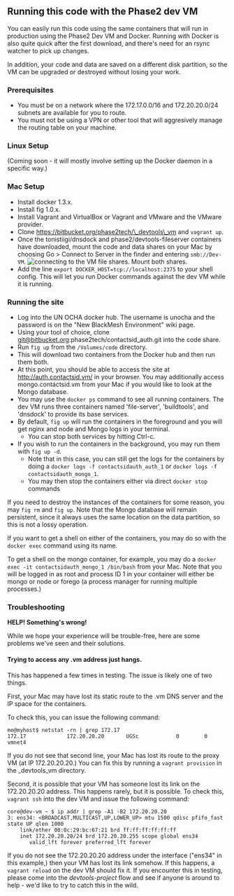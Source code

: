 ## Running this code with the Phase2 dev VM

You can easily run this code using the same containers that will run in production using the Phase2 Dev VM and Docker. Running with Docker is also quite quick after the first download, and there's need for an rsync watcher to pick up changes.

In addition, your code and data are saved on a different disk partition, so the VM can be upgraded or destroyed without losing your work.

### Prerequisites

- You must be on a network where the 172.17.0.0/16 and 172.20.20.0/24 subnets are available for you to route.
- You must not be using a VPN or other tool that will aggresively manage the routing table on your machine.

### Linux Setup

(Coming soon - it will mostly involve setting up the Docker daemon in a specific way.)

### Mac Setup

- Install docker 1.3.x.
- Install fig 1.0.x.
- Install Vagrant and VirtualBox or Vagrant and VMware and the VMware provider.
- Clone https://bitbucket.org/phase2tech/\_devtools\_vm and `vagrant up`.
- Once the tonistiigi/dnsdock and phase2/devtools-fileserver containers have downloaded, mount the code and data shares on your Mac by choosing Go > Connect to Server in the finder and entering `smb://Dev-VM`. ![connecting to the VM file shares](https://www.evernote.com/shard/s2/sh/0287f382-0439-4dcd-9faf-8e60baf1e9d8/edd7ede8af6cfdebfdea2830c561d0be/res/493c94da-060c-481c-b30d-63d47e9ffd45/skitch.png). Mount both shares.
- Add the line `export DOCKER_HOST=tcp://localhost:2375` to your shell config. This will let you run Docker commands against the dev VM while it is running.

### Running the site

- Log into the UN OCHA docker hub. The username is unocha and the password is on the "New BlackMesh Environment" wiki page.
- Using your tool of choice, clone git@bitbucket.org:phase2tech/contactsid_auth.git into the code share.
- Run `fig up` from the `/Volumes/code` directory.
- This will download two containers from the Docker hub and then run them both.
- At this point, you should be able to access the site at http://auth.contactsid.vm/ in your browser. You may additionally access mongo.contactsid.vm from your Mac if you would like to look at the Mongo database.
- You may use the `docker ps` command to see all running containers. The dev VM runs three containers named 'file-server', 'buildtools', and 'dnsdock' to provide its base services.
- By default, `fig up` will run the containers in the foreground and you will get nginx and node and Mongo logs in your terminal.
    - You can stop both services by hitting Ctrl-c.
- If you wish to run the containers in the background, you may run them with `fig up -d`.
    - Note that in this case, you can still get the logs for the containers by doing a `docker logs -f contactsidauth_auth_1` or `docker logs -f contactsidauth_mongo_1`.
    - You may then stop the containers either via direct `docker stop` commands

If you need to destroy the instances of the containers for some reason, you may `fig rm` and `fig up`. Note that the Mongo database will remain persistent, since it always uses the same location on the data partition, so this is not a lossy operation.

If you want to get a shell on either of the containers, you may do so with the `docker exec` command using its name.

To get a shell on the mongo container, for example, you may do a `docker exec -it contactsidauth_mongo_1 /bin/bash` from your Mac. Note that you will be logged in as root and process ID 1 in your container will either be mongo or node or forego (a process manager for running multiple processes.)

### Troubleshooting

**HELP! Something's wrong!**

While we hope your experience will be trouble-free, here are some problems we've seen and their solutions.

#### Trying to access any .vm address just hangs.

This has happened a few times in testing. The issue is likely one of two things.

First, your Mac may have lost its static route to the .vm DNS server and the IP space for the containers.

To check this, you can issue the following command:

```
me@myhost$ netstat -rn | grep 172.17
172.17             172.20.20.20       UGSc            0        0  vmnet4
```

If you do not see that second line, your Mac has lost its route to the proxy VM (at IP 172.20.20.20.) You can fix this by running a `vagrant provision` in the \_devtools\_vm directory.

Second, it is possible that your VM has someone lost its link on the 172.20.20.20 address. This happens rarely, but it is possible. To check this, `vagrant ssh` into the dev VM and issue the following command:

```
core@dev-vm ~ $ ip addr | grep -A1 -B2 172.20.20.20
3: ens34: <BROADCAST,MULTICAST,UP,LOWER_UP> mtu 1500 qdisc pfifo_fast state UP qlen 1000
    link/ether 00:0c:29:bc:67:21 brd ff:ff:ff:ff:ff:ff
    inet 172.20.20.20/24 brd 172.20.20.255 scope global ens34
       valid_lft forever preferred_lft forever
```

If you do not see the 172.20.20.20 address under the interface ("ens34" in this example,) then your VM has lost its link somehow. If this happens, a `vagrant reload` on the dev VM should fix it. If you encounter this in testing, please come into the *devtools-project* flow and see if anyone is around to help - we'd like to try to catch this in the wild.

